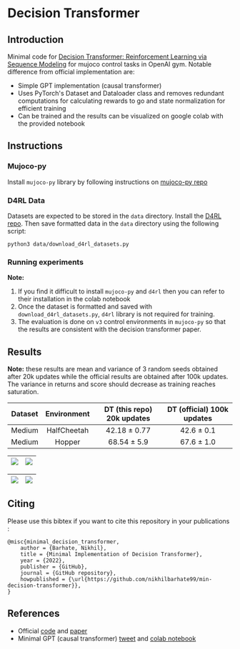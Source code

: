 # Decision Transformer


## Introduction

Minimal code for [Decision Transformer: Reinforcement Learning via Sequence Modeling](https://arxiv.org/abs/2106.01345) for mujoco control tasks in OpenAI gym.
Notable difference from official implementation are:

- Simple GPT implementation (causal transformer)
- Uses PyTorch's Dataset and Dataloader class and removes redundant computations for calculating rewards to go and state normalization for efficient training
- Can be trained and the results can be visualized on google colab with the provided notebook



## Instructions

### Mujoco-py

Install `mujoco-py` library by following instructions on [mujoco-py repo](https://github.com/openai/mujoco-py)


### D4RL Data

Datasets are expected to be stored in the `data` directory. Install the [D4RL repo](https://github.com/rail-berkeley/d4rl). Then save formatted data in the `data` directory using the following script:
```
python3 data/download_d4rl_datasets.py
```

### Running experiments



**Note:** 
1. If you find it difficult to install `mujoco-py` and `d4rl` then you can refer to their installation in the colab notebook 
2. Once the dataset is formatted and saved with `download_d4rl_datasets.py`, `d4rl` library is not required for training. 
3. The evaluation is done on `v3` control environments in `mujoco-py` so that the results are consistent with the decision transformer paper.




## Results

**Note:** these results are mean and variance of 3 random seeds obtained after 20k updates while the official results are obtained after 100k updates. The variance in returns and score should decrease as training reaches saturation.


| Dataset | Environment | DT (this repo) 20k updates | DT (official) 100k updates|
| :---: | :---: | :---: | :---: |
| Medium | HalfCheetah | 42.18 ± 0.77 | 42.6 ± 0.1 |
| Medium | Hopper | 68.54 ± 5.9 | 67.6 ± 1.0 |


| ![](https://github.com/nikhilbarhate99/min-decision-transformer/blob/master/media/halfcheetah-medium-v2.png)  | ![](https://github.com/nikhilbarhate99/min-decision-transformer/blob/master/media/halfcheetah-medium-v2.gif)  |
| :---:|:---: |


| ![](https://github.com/nikhilbarhate99/min-decision-transformer/blob/master/media/hopper-medium-v2.png)  | ![](https://github.com/nikhilbarhate99/min-decision-transformer/blob/master/media/hopper-medium-v2.gif)  |
| :---:|:---: |


## Citing 

Please use this bibtex if you want to cite this repository in your publications :

    @misc{minimal_decision_transformer,
        author = {Barhate, Nikhil},
        title = {Minimal Implementation of Decision Transformer},
        year = {2022},
        publisher = {GitHub},
        journal = {GitHub repository},
        howpublished = {\url{https://github.com/nikhilbarhate99/min-decision-transformer}},
    }



## References

- Official [code](https://github.com/kzl/decision-transformer) and [paper](https://arxiv.org/abs/2106.01345)
- Minimal GPT (causal transformer) [tweet](https://twitter.com/MishaLaskin/status/1481767788775628801?cxt=HHwWgoCzmYD9pZApAAAA) and [colab notebook](https://colab.research.google.com/drive/1NUBqyboDcGte5qAJKOl8gaJC28V_73Iv?usp=sharing)



